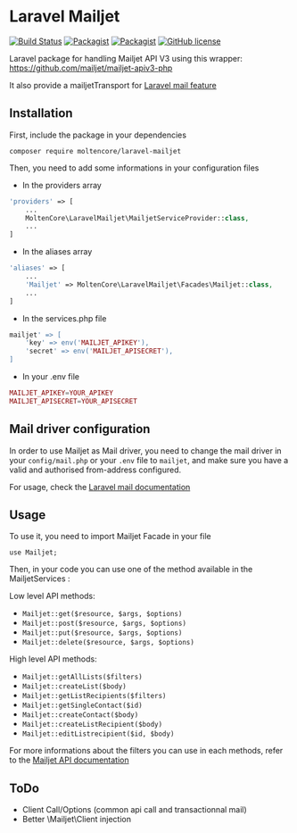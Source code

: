 # Laravel Mailjet

[![Build Status](https://travis-ci.org/MoltenCoreIO/laravel-mailjet.svg?branch=master)](https://travis-ci.org/MoltenCoreIO/laravel-mailjet)
[![Packagist](https://img.shields.io/packagist/v/moltencore/laravel-mailjet.svg)](https://packagist.org/packages/moltencore/laravel-mailjet)
[![Packagist](https://img.shields.io/packagist/dt/moltencore/laravel-mailjet.svg)](https://packagist.org/packages/moltencore/laravel-mailjet)
[![GitHub license](https://img.shields.io/badge/license-MIT-blue.svg)](https://github.com/mailjet/MailjetSwiftMailer/blob/master/LICENSE.md)

Laravel package for handling Mailjet API V3 using this wrapper: <https://github.com/mailjet/mailjet-apiv3-php>

It also provide a mailjetTransport for [Laravel mail feature](https://laravel.com/docs/master/mail)

## Installation

First, include the package in your dependencies

    composer require moltencore/laravel-mailjet

Then, you need to add some informations in your configuration files

* In the providers array

```php
'providers' => [
    ...
    MoltenCore\LaravelMailjet\MailjetServiceProvider::class,
    ...
]
```

* In the aliases array

```php
'aliases' => [
    ...
    'Mailjet' => MoltenCore\LaravelMailjet\Facades\Mailjet::class,
    ...
]
```

* In the services.php file

```php
mailjet' => [
    'key' => env('MAILJET_APIKEY'),
    'secret' => env('MAILJET_APISECRET'),
]
```

* In your .env file

```php
MAILJET_APIKEY=YOUR_APIKEY
MAILJET_APISECRET=YOUR_APISECRET
```

## Mail driver configuration

In order to use Mailjet as Mail driver, you need to change the mail driver in your `config/mail.php` or your `.env` file to `mailjet`, and make sure you have a valid and authorised from-address configured.

For usage, check the [Laravel mail documentation](https://laravel.com/docs/master/mail)

## Usage

To use it, you need to import Mailjet Facade in your file

    use Mailjet;


Then, in your code you can use one of the method available in the MailjetServices :

Low level API methods:

* `Mailjet::get($resource, $args, $options)`
* `Mailjet::post($resource, $args, $options)`
* `Mailjet::put($resource, $args, $options)`
* `Mailjet::delete($resource, $args, $options)`

High level API methods:

* `Mailjet::getAllLists($filters)`
* `Mailjet::createList($body)`
* `Mailjet::getListRecipients($filters)`
* `Mailjet::getSingleContact($id)`
* `Mailjet::createContact($body)`
* `Mailjet::createListRecipient($body)`
* `Mailjet::editListrecipient($id, $body)`

For more informations about the filters you can use in each methods, refer to the [Mailjet API documentation](https://dev.mailjet.com/email-api/v3/apikey/)


## ToDo

* Client Call/Options (common api call and transactionnal mail)
* Better \Mailjet\Client injection
